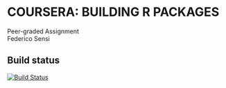 # COURSERA: BUILDING R PACKAGES
Peer-graded Assignment   
Federico Sensi

## Build status
[![Build Status](https://travis-ci.org/Fedeo/fars_package.svg?branch=master)](https://travis-ci.org/Fedeo/fars_package)
